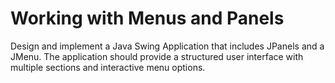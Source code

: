 # Working with Menus and Panels
 Design and implement a Java Swing Application that includes JPanels and a JMenu. The application  should provide a structured user interface with multiple sections and interactive menu options.
